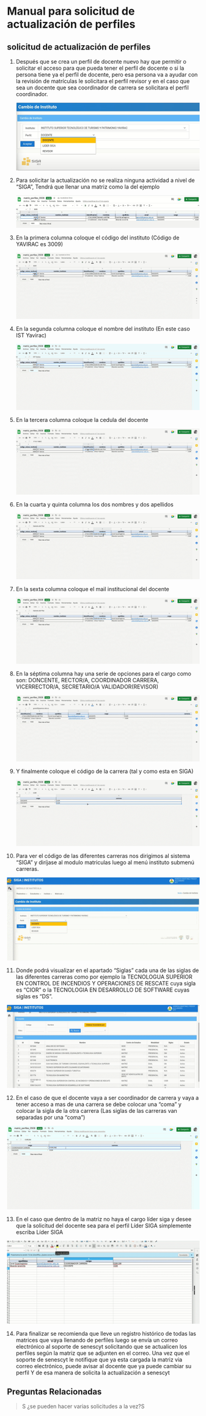 # **Manual para solicitud de actualización de perfiles**

## **solicitud de actualización de perfiles**

1. Después que se crea un perfil de docente nuevo hay que permitir o solicitar el acceso para que pueda tener el perfil de docente o si la persona tiene ya el perfil de docente, pero esa persona va a ayudar con la revisión de matrículas le solicitara el perfil revisor y en el caso que sea un docente que sea coordinador de carrera se solicitara el perfil coordinador.

   ![SdAdP1](SdAdP1.png)

2. Para solicitar la actualización no se realiza ninguna actividad a nivel de “SIGA”, Tendrá que llenar una matriz como la del ejemplo

   ![SdAdP2](SdAdP2.png)

3. En la primera columna coloque el código del instituto (Código de YAVIRAC es 3009)

   ![MatrizP1](MatrizP1.gif)

4. En la segunda columna coloque el nombre del instituto (En este caso IST Yavirac)   

   ![MatrizP2](MatrizP2.gif)

5. En la tercera columna coloque la cedula del docente 

   ![MatrizP3](MatrizP3.gif)

6. En la cuarta y quinta columna los dos nombres y dos apellidos 

   ![MatrizP4](MatrizP4.gif)

7. En la sexta columna coloque el mail institucional del docente

   ![MatrizP5](MatrizP5.gif)

8. En la séptima columna hay una serie de opciones para el cargo como son: DONCENTE, RECTOR/A, COORDINADOR CARRERA, VICERRECTOR/A, SECRETARIO/A VALIDADOR(REVISOR)

   ![MatrizP6](MatrizP6.gif)

9. Y finalmente coloque el código de la carrera (tal y como esta en SIGA)
   
   ![MatrizP7](MatrizP7.gif)

10. Para ver el código de las diferentes carreras nos dirigimos al sistema “SIGA” y diríjase al modulo matriculas luego al menú instituto submenú carreras. 

   ![MatrizP9](MatrizP9.gif)

11. Donde podrá visualizar en el apartado “Siglas” cada una de las siglas de las diferentes carreras como por ejemplo la TECNOLOGUA SUPERIOR EN CONTROL DE INCENDIOS Y OPERACIONES DE RESCATE cuya sigla es “CIOR” o la TECNOLOGIA EN DESARROLLO DE SOFTWARE cuyas siglas  es “DS”.

   ![MatrizP11](MatrizP11.gif)

12. En el caso de que el docente vaya a ser coordinador de carrera y vaya a tener acceso a mas de una carrera se debe colocar una “coma” y colocar la sigla de la otra carrera (Las siglas de las carreras van separadas por una “coma”) 

   
  ![MatrizP10](MatrizP10.gif)
   

13. En el caso que dentro de la matriz no haya el cargo líder siga y desee que la solicitud del docente sea para el perfil Líder SIGA simplemente escriba Líder SIGA 

  ![MatrizP12](MatrizP12.gif)

14. Para finalizar se recomienda que lleve un registro histórico de todas las matrices que vaya llenando de perfiles luego se envía un correo electrónico al soporte de senescyt solicitando que se actualicen los perfiles según la matriz que se adjunten en el correo. Una vez que el soporte de senescyt le notifique que ya esta cargada la matriz via correo electrónico, puede avisar al docente que ya puede cambiar su perfil
Y de esa manera de solicita la actualización a senescyt

## **Preguntas Relacionadas**

>S  ¿se pueden hacer varias solicitudes a la vez?S
  